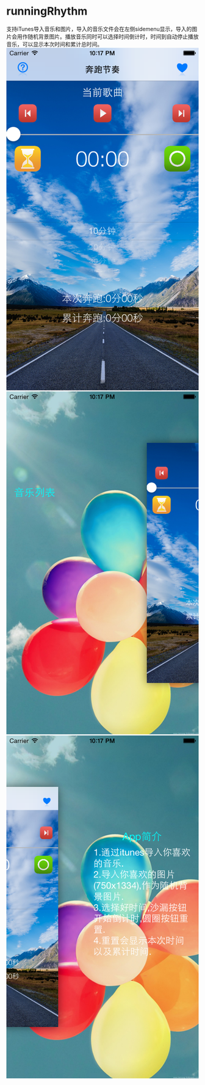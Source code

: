 # runningRhythm
支持iTunes导入音乐和图片，导入的音乐文件会在左侧sidemenu显示，导入的图片会用作随机背景图片。播放音乐同时可以选择时间倒计时，时间到自动停止播放音乐，可以显示本次时间和累计总时间。
 ![image](https://raw.githubusercontent.com/saintPN/runningRhythm/master/shot/iOS%20Simulator%20Screen%20Shot%202015年9月25日%20下午10.17.55.png)
  ![image](https://raw.githubusercontent.com/saintPN/runningRhythm/master/shot/iOS%20Simulator%20Screen%20Shot%202015年9月25日%20下午10.17.43.png)
   ![image](https://raw.githubusercontent.com/saintPN/runningRhythm/master/shot/iOS%20Simulator%20Screen%20Shot%202015年9月25日%20下午10.17.59.png)
